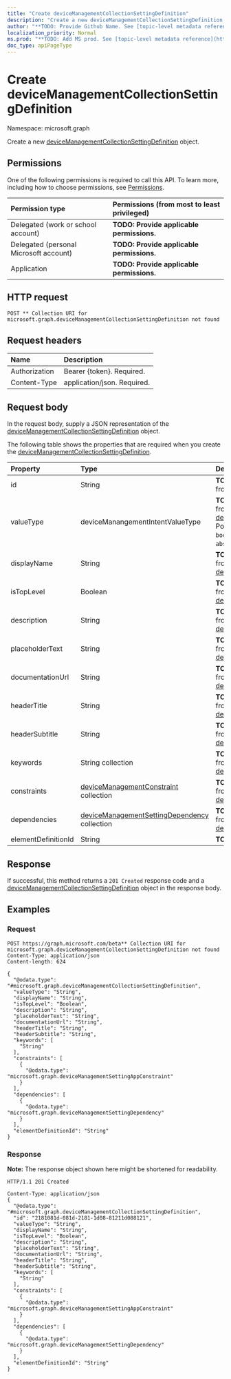 ```yaml
---
title: "Create deviceManagementCollectionSettingDefinition"
description: "Create a new deviceManagementCollectionSettingDefinition object."
author: "**TODO: Provide Github Name. See [topic-level metadata reference](https://msgo.azurewebsites.net/add/document/guidelines/metadata.html#topic-level-metadata)**"
localization_priority: Normal
ms.prod: "**TODO: Add MS prod. See [topic-level metadata reference](https://msgo.azurewebsites.net/add/document/guidelines/metadata.html#topic-level-metadata)**"
doc_type: apiPageType
---
```


# Create deviceManagementCollectionSettingDefinition
Namespace: microsoft.graph

Create a new [deviceManagementCollectionSettingDefinition](../resources/intune-devicemanagementcollectionsettingdefinition.md) object.

## Permissions
One of the following permissions is required to call this API. To learn more, including how to choose permissions, see [Permissions](/graph/permissions-reference).

|Permission type|Permissions (from most to least privileged)|
|:---|:---|
|Delegated (work or school account)|**TODO: Provide applicable permissions.**|
|Delegated (personal Microsoft account)|**TODO: Provide applicable permissions.**|
|Application|**TODO: Provide applicable permissions.**|

## HTTP request

<!-- {
  "blockType": "ignored"
}
-->
``` http
POST ** Collection URI for microsoft.graph.deviceManagementCollectionSettingDefinition not found
```

## Request headers
|Name|Description|
|:---|:---|
|Authorization|Bearer {token}. Required.|
|Content-Type|application/json. Required.|

## Request body
In the request body, supply a JSON representation of the [deviceManagementCollectionSettingDefinition](../resources/intune-devicemanagementcollectionsettingdefinition.md) object.

The following table shows the properties that are required when you create the [deviceManagementCollectionSettingDefinition](../resources/intune-devicemanagementcollectionsettingdefinition.md).

|Property|Type|Description|
|:---|:---|:---|
|id|String|**TODO: Add Description** Inherited from [entity](../resources/entity.md)|
|valueType|deviceManangementIntentValueType|**TODO: Add Description** Inherited from [deviceManagementSettingDefinition](../resources/intune-devicemanagementsettingdefinition.md). Possible values are: `integer`, `boolean`, `string`, `complex`, `collection`, `abstractComplex`.|
|displayName|String|**TODO: Add Description** Inherited from [deviceManagementSettingDefinition](../resources/intune-devicemanagementsettingdefinition.md)|
|isTopLevel|Boolean|**TODO: Add Description** Inherited from [deviceManagementSettingDefinition](../resources/intune-devicemanagementsettingdefinition.md)|
|description|String|**TODO: Add Description** Inherited from [deviceManagementSettingDefinition](../resources/intune-devicemanagementsettingdefinition.md)|
|placeholderText|String|**TODO: Add Description** Inherited from [deviceManagementSettingDefinition](../resources/intune-devicemanagementsettingdefinition.md)|
|documentationUrl|String|**TODO: Add Description** Inherited from [deviceManagementSettingDefinition](../resources/intune-devicemanagementsettingdefinition.md)|
|headerTitle|String|**TODO: Add Description** Inherited from [deviceManagementSettingDefinition](../resources/intune-devicemanagementsettingdefinition.md)|
|headerSubtitle|String|**TODO: Add Description** Inherited from [deviceManagementSettingDefinition](../resources/intune-devicemanagementsettingdefinition.md)|
|keywords|String collection|**TODO: Add Description** Inherited from [deviceManagementSettingDefinition](../resources/intune-devicemanagementsettingdefinition.md)|
|constraints|[deviceManagementConstraint](../resources/intune-devicemanagementconstraint.md) collection|**TODO: Add Description** Inherited from [deviceManagementSettingDefinition](../resources/intune-devicemanagementsettingdefinition.md)|
|dependencies|[deviceManagementSettingDependency](../resources/intune-devicemanagementsettingdependency.md) collection|**TODO: Add Description** Inherited from [deviceManagementSettingDefinition](../resources/intune-devicemanagementsettingdefinition.md)|
|elementDefinitionId|String|**TODO: Add Description**|



## Response

If successful, this method returns a `201 Created` response code and a [deviceManagementCollectionSettingDefinition](../resources/intune-devicemanagementcollectionsettingdefinition.md) object in the response body.

## Examples

### Request
<!-- {
  "blockType": "request",
  "name": "create_devicemanagementcollectionsettingdefinition_from_"
}
-->
``` http
POST https://graph.microsoft.com/beta** Collection URI for microsoft.graph.deviceManagementCollectionSettingDefinition not found
Content-Type: application/json
Content-length: 624

{
  "@odata.type": "#microsoft.graph.deviceManagementCollectionSettingDefinition",
  "valueType": "String",
  "displayName": "String",
  "isTopLevel": "Boolean",
  "description": "String",
  "placeholderText": "String",
  "documentationUrl": "String",
  "headerTitle": "String",
  "headerSubtitle": "String",
  "keywords": [
    "String"
  ],
  "constraints": [
    {
      "@odata.type": "microsoft.graph.deviceManagementSettingAppConstraint"
    }
  ],
  "dependencies": [
    {
      "@odata.type": "microsoft.graph.deviceManagementSettingDependency"
    }
  ],
  "elementDefinitionId": "String"
}
```


### Response
**Note:** The response object shown here might be shortened for readability.
<!-- {
  "blockType": "response",
  "truncated": true,
  "@odata.type": "microsoft.graph.deviceManagementCollectionSettingDefinition"
}
-->
``` http
HTTP/1.1 201 Created

Content-Type: application/json
{
  "@odata.type": "#microsoft.graph.deviceManagementCollectionSettingDefinition",
  "id": "2181081d-081d-2181-1d08-81211d088121",
  "valueType": "String",
  "displayName": "String",
  "isTopLevel": "Boolean",
  "description": "String",
  "placeholderText": "String",
  "documentationUrl": "String",
  "headerTitle": "String",
  "headerSubtitle": "String",
  "keywords": [
    "String"
  ],
  "constraints": [
    {
      "@odata.type": "microsoft.graph.deviceManagementSettingAppConstraint"
    }
  ],
  "dependencies": [
    {
      "@odata.type": "microsoft.graph.deviceManagementSettingDependency"
    }
  ],
  "elementDefinitionId": "String"
}
```

